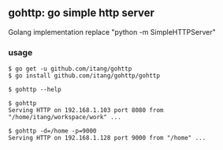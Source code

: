 gohttp: go simple http server
---------------------

Golang implementation replace "python -m SimpleHTTPServer"

### usage

```
$ go get -u github.com/itang/gohttp
$ go install github.com/itang/gohttp/gohttp
    
$ gohttp --help

$ gohttp
Serving HTTP on 192.168.1.103 port 8080 from "/home/itang/workspace/work" ... 

$ gohttp -d=/home -p=9000
Serving HTTP on 192.168.1.128 port 9000 from "/home" ...
